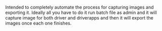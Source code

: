 Intended to completely automate the process for capturing images and exporting it.
Ideally all you have to do it run batch file as admin and it will capture image for both driver and driverapps and then it will export the images once each one finishes.